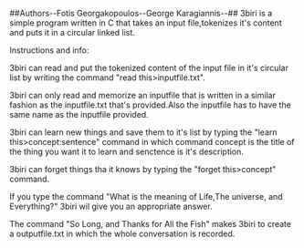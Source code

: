 ##Authors--Fotis Georgakopoulos--George Karagiannis--##
3biri is a simple program written in C that takes an input file,tokenizes it's content and puts it in a circular linked list.

Instructions and info:

3biri can read and put the tokenized content of the input file in it's circular list by writing the command "read this>inputfile.txt".

3biri can only read and memorize an inputfile that is written in a similar fashion as the inputfile.txt that's provided.Also the inputfile has to have the same name as the inputfile provided.

3biri can learn new things and save them to it's list by typing the "learn this>concept:sentence" command in which command concept is the title of the thing you want it to learn and senctence is it's description.

3biri can forget things tha it knows by typing the "forget this>concept" command.

If you type the command "What is the meaning of Life,The universe, and Everything?" 3biri wil give you an appropriate answer.

The command "So Long, and Thanks for All the Fish" makes 3biri to create a outputfile.txt in which the whole conversation is recorded.
